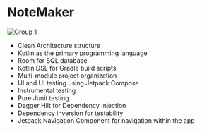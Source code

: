 
# NoteMaker

![Group 1](https://github.com/AbhijithMogaveera/NoteMaker/assets/46936065/1db8decb-ce27-4193-9c6e-7b44046d9dcc)

- Clean Architecture structure
- Kotlin as the primary programming language
- Room for SQL database
- Kotlin DSL for Gradle build scripts
- Multi-module project organization
- UI and UI testing using Jetpack Compose
- Instrumental testing
- Pure Junit testing
- Dagger Hilt for Dependency Injection
- Dependency inversion for testability
- Jetpack Navigation Component for navigation within the app
